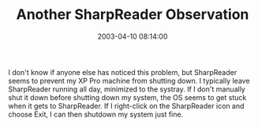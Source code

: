 ﻿---
layout: post
title: "Another SharpReader Observation"
comments: false
date: 2003-04-10 08:14:00
categories:
 - Technology
subtext-id: a4b1eb04-d20c-4c0a-9b7f-b09213407ed0
alias: /blog/Another-SharpReader-Observation.aspx
---


I don't know if anyone else has noticed this problem, but SharpReader seems to prevent my XP Pro machine from shutting down. I typically leave SharpReader running all day, minimized to the systray. If I don't manually shut it down before shutting down my system, the OS seems to get stuck when it gets to SharpReader. If I right-click on the SharpReader icon and choose Exit, I can then shutdown my system just fine.
